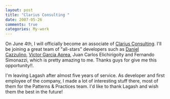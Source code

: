 ```yaml
---
layout: post
title: "Clarius Consulting "
date: 2007-05-26
comments: true
categories: My-work
---
```


On June 4th, I will officially become an associate of [Clarius
Consulting](http://www.clariusconsulting.net/). I'll be joining a great
team of "all-stars" developers such as [Daniel
Cazzulino](http://weblogs.asp.net/cazzu), [Victor Garcia
Aprea](http://weblogs.asp.net/vga), Juan Carlos Elichirigoity and
Fernando Simonazzi, which is pretty amazing to me. Thanks guys for give
me this opportunity!!.

I'm leaving Lagash after almost five years of service. As developer and
first employee of the company, I made a lot of interesting stuff
there, most of them for the Patterns & Practices team. I'd like to
thank Lagash and wish them the best in the future!

 

